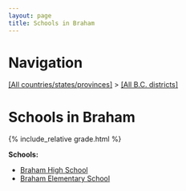 ```yaml
---
layout: page
title: Schools in Braham
---
```

# Navigation

[[All countries/states/provinces]](../..) > [[All B.C. districts]](..)

# Schools in Braham

{% include_relative grade.html %}

**Schools:**

- [Braham High School](Braham_High_School.md)
- [Braham Elementary School](Braham_Elementary_School.md)
